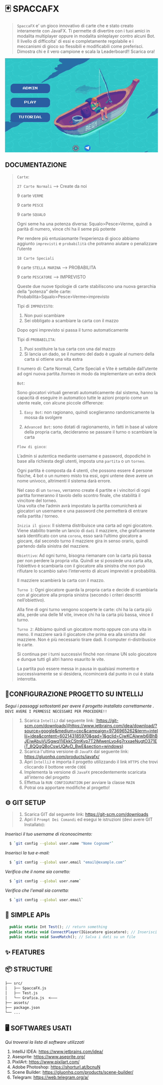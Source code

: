 # 🃏 SPACCAFX
> `SpaccaFX` e' un gioco innovativo di carte che e stato creato interamente con JavaFX. Ti permette di divertire con i tuoi amici in modalita multiplayer oppure in modalita sinleplayer contro alcuni Bot. Il livello di difficolta' di essi e completamente regolabile e i meccanismi di gioco so flessibili e modificabili come preferisci. Dimostra chi e il vero campione e scala la Leaderboard!! Scarica ora! 


<img src="src/main/resources/Assets/Game/Environment/readme.gif" align="center" />


## DOCUMENTAZIONE
>`Carte`:
> 
> `27 Carte Normali` –> Create da noi
> 
>9 carte `VERME`
>
>9 carte `PESCE`
>
>9 carte `SQUALO`
>
>Ogni seme ha una potenza diversa: Squalo>Pesce>Verme, quindi a parità di numero, vince chi ha il seme più potente
>
>Per rendere più entusiasmante l’esperienza di gioco abbiamo aggiunto `imprevisti` e `probabilità` che potranno aiutare o penalizzare l’utente
>
>`18 Carte Speciali`
>
>9 carte `STELLA MARINA` --> PROBABILITA
>
>9 carte `PESCATORE` -->  IMPREVISTO
>
>Queste due nuove tipologie di carte stabiliscono una nuova gerarchia della “potenza” delle carte: Probabilità>Squalo>Pesce>Verme>imprevisto
>
>Tipi di  `IMPREVISTO`:
>
>1. Non puoi scambiare  
>2. Sei obbligato a scambiare la carta con il mazzo
>
>Dopo ogni imprevisto si passa il turno automaticamente
>
>Tipi di  `PROBABILITA`:
>
>1. Puoi sostituire la tua carta con una dal mazzo
>2. Si lancia un dado, se il numero del dado è uguale al numero della carta si ottiene una vita extra
>
>Il numero di: Carte Normali, Carte Speciali e Vite è settabile dall’utente ad ogni nuova partita /torneo in modo da implementare un extra deck
>
>`Bot`:
>
>Sono giocatori virtuali generati automaticamente dal sistema, hanno la capacità di eseguire in automatico tutte le azioni proprio come un utente reale, con alcune piccole differenze:
>
>1. `Easy Bot`: non ragionano, quindi sceglieranno randomicamente la mossa da svolgere
>
>2. `Advanced Bot`: sono dotati di ragionamento, in fatti in base al valore della propria carta, decideranno se passare il turno o scambiare la carta
>
>`Flow di gioco`:
>
>L’admin si autentica mediante username e password, dopodiché in base alla richiesta degli utenti, imposta una `partita` o un `torneo`.
>
>Ogni partita è composta da 4 utenti, che possono essere 4 persone fisiche, 4 bot o un numero misto tra essi, ogni untene deve avere un nome univoco, altrimenti il sistema darà errore.
>
> Nel caso di un `torneo`, verranno create 4 partite e i vincitori di ogni partita formeranno il tavolo dello scontro finale, che stabilità il vincitore del torneo.  
Una volta che l’admin avrà impostato la partita comunicherà ai giocatori un username e una password che permetterà di entrare nella partita / torneo.  
>
>`Inizia il gioco`: Il sistema distribuisce una carta ad ogni giocatore. Viene stabilito tramite un lancio di `dadi` il mazziere, che graficamente sarà identificato con una `corona`, esso sarà l’ultimo giocatore a giocare, dal secondo turno il mazziere gira in senso orario, quindi partendo dalla sinistra del mazziere.
>
>`Obiettivo`: Ad ogni turno, bisogna riemanare con la carta più bassa per non perdere la propria vita. Quindi se si possiede una carta alta, l’obiettivo è scambiarla con il giocatore alla sinistra che non può rifiutare lo scambio salvo l’intervento di alcuni imprevisti e probabilità.
>
>Il mazziere scambierà la carta con il mazzo.
>
>`Turno 1`: Ogni giocatore guarda la propria carta e decide di scambiarla con al giocatore alla propria sinistra (secondo i criteri descritti nell’obiettivo).
>
>Alla fine di ogni turno vengono scoperte le carte: chi ha la carta più alta, perde una delle M vite, invece chi ha la carta più bassa, vince il turno.
>
>`Turno 2`: Abbiamo quindi un giocatore morto oppure con una vita in meno.
Il mazziere sarà il giocatore che prima era alla sinistra del mazziere. Non è più necessario tirare dadi. Il computer ri-distribusice le carte.
>
>Si continua per i turni successivi finché non rimane UN solo giocatore e dunque tutti gli altri hanno esaurito le vite.
>
>La partita può essere messa in pausa in qualsiasi momento e successivamente se si desidera, ricomincerà dal punto in cui è stata interrotta.

## 📝CONFIGURAZIONE PROGETTO SU INTELLIJ
_Segui i passaggi sottostanti per avere il progetto installato correttamente ._ `DEVI AVERE I PERMESSI NECESSARI PER PROCEDERE!!`

> 1. Scarica `IntelliJ` dal seguente link: [https://git-scm.com/downloads](https://www.jetbrains.com/idea/download/?source=google&medium=cpc&campaign=9736965262&term=intellij+idea&content=602143185970&gad=1&gclid=CjwKCAjwwb6lBhBJEiwAbuVUSgwq11iEkkCStnKvp7T2IMwenLvo4g7rxxaeNugtO371EiT_8QQgQBoCswUQAvD_BwE&section=windows)
> 2. Scarica l'ultima versione di `JavaFX` dal seguente link: https://gluonhq.com/products/javafx/
> 3. Apri `IntelliJ` e importa il progetto utilizzando il link `HTTPS` che trovi cliccando il bottone verde `CODE`
> 4. Implementa la versione di `JavaFX` precedentemente scaricata all'interno del progetto
> 5. Effettua la `RUN CONFIGURATION` per avviare la classe `MAIN`
> 6. Potrai ora apportare modifiche al progetto!

## ⚙️ GIT SETUP
> 1. Scarica GIT dal seguente link: https://git-scm.com/downloads
> 2. Apri il `Prompt Dei Comandi` ed esegui le istruzioni (devi avere GIT Installato):

_Inserisci il tuo username di riconoscimento:_
```sh
  $ `git config --global user.name "Nome Cognome"`
```
_Inserisci la tua e-mail:_
```sh
  $ `git config --global user.email "email@example.com"`
```
_Verifica che il nome sia corretto:_
```sh
  $ `git config --global user.name`
```
_Verifica che l'email sia corretta:_
```sh
  $ `git config --global user.email`
```

## 🤖 SIMPLE APIs
```js
  public static Int Test(); // return something
  public static void ConnectPlayer(IGiocatore giocatore); // Inserisci il giocatore nella partita
  public static void SaveMatch(); // Salva i dati su un file
```
## ✨ FEATURES

## 📦 STRUCTURE

```
├── src/
│   ├── SpaccaFX.js
│   ├── Test.js
│   └── Grafica.js  <–––
├── assets/
├── package.json
└── ...
```

## 🖥️ SOFTWARES USATI
_Qui troverai la lista di software utilizzati_
1. IntelliJ IDEA: https://www.jetbrains.com/idea/
2. Asesprite: https://www.aseprite.org/
3. PixilArt: https://www.pixilart.com/
4. Adobe Photoshop: https://shorturl.at/bcnuN
5. Scene Builder: https://gluonhq.com/products/scene-builder/ 
6. Telegram: https://web.telegram.org/a/
